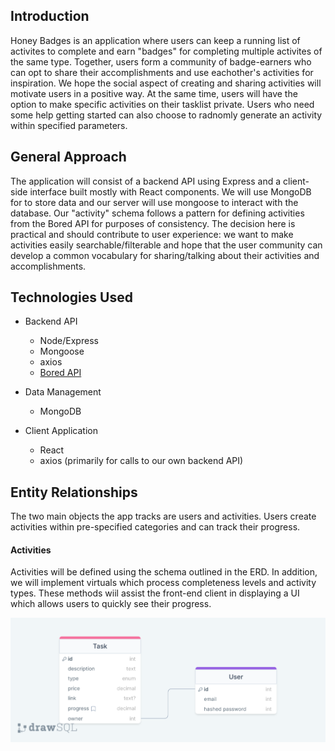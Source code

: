## Introduction
Honey Badges is an application where users can keep a running list of activites to complete and earn "badges" for completing multiple activites of the same type. Together, users form a community of badge-earners who can opt to share their accomplishments and use eachother's activities for inspiration. We hope the social aspect of creating and sharing activities will motivate users in a positive way. At the same time, users will have the option to make specific activities on their tasklist private. Users who need some help getting started can also choose to radnomly generate an activity within specified parameters.

## General Approach
The application will consist of a backend API using Express and a client-side interface built mostly with React components. We will use MongoDB for to store data and our server will use mongoose to interact with the database. Our "activity" schema follows a pattern for defining activities from the Bored API for purposes of consistency. The decision here is practical and should contribute to user experience: we want to make activities easily searchable/filterable and hope that the user community can develop a common vocabulary for sharing/talking about their activities and accomplishments. 

## Technologies Used
- Backend API
    - Node/Express
    - Mongoose
    - axios 
    - [Bored API](https://www.boredapi.com/documentation)

 - Data Management
    - MongoDB

- Client Application
    - React
    - axios (primarily for calls to our own backend API)


## Entity Relationships
The two main objects the app tracks are users and activities. Users create activities within pre-specified categories and can track their progress. 

#### Activities
Activities will be defined using the schema outlined in the ERD. In addition, we will implement virtuals which process completeness levels and activity types. These methods wiil assist the front-end client in displaying a UI which allows users to quickly see their progress. 

![image](public/planning/honey_badges_erd.png)